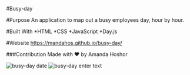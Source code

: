 
#Busy-day

#Purpose
An application to map out a busy employees day, hour by hour.

#Built With
*HTML
*CSS
*JavaScript
*Day.js

#Website
https://mandahos.github.io/busy-day/

###Contribution
Made with ❤️ by Amanda Hoshor


![busy-day date](https://user-images.githubusercontent.com/73262787/115160476-9bb61d80-a055-11eb-86e1-db07713f2ea2.png)
![busy-day enter text](https://user-images.githubusercontent.com/73262787/115160478-9e187780-a055-11eb-8da0-648e330d1910.png)

